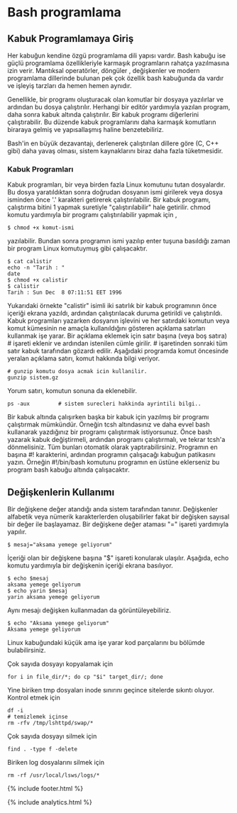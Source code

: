 # Bash programlama

## Kabuk Programlamaya Giriş 

Her kabuğun kendine özgü programlama dili yapısı vardır. Bash kabuğu ise güçlü programlama özellikleriyle karmaşık programların rahatça yazılmasına izin verir. Mantıksal operatörler, döngüler , değişkenler ve modern programlama dillerinde bulunan pek çok özellik bash kabuğunda da vardır ve işleyiş tarzları da hemen hemen aynıdır. 

Genellikle, bir programı oluşturacak olan komutlar bir dosyaya yazılırlar ve ardından bu dosya çalıştırılır. Herhangi bir editör yardımıyla yazılan program, daha sonra kabuk altında çalıştırılır. Bir kabuk programı diğerlerini çalıştırabilir. Bu düzende kabuk programlarını daha karmaşık komutların biraraya gelmiş ve yapısallaşmış haline benzetebiliriz. 

Bash'in en büyük dezavantajı, derlenerek çalıştırılan dillere göre (C, C++ gibi) daha yavaş olması, sistem kaynaklarını biraz daha fazla tüketmesidir. 

### Kabuk Programları 

Kabuk programları, bir veya birden fazla Linux komutunu tutan dosyalardır. Bu dosya yaratıldıktan sonra doğrudan dosyanın ismi girilerek veya dosya isminden önce '.' karakteri getirerek çalıştırılabilir. Bir kabuk programı, çalıştırma bitini 1 yapmak suretiyle "çalıştırılabilir" hale getirilir. chmod komutu yardımıyla bir programı çalıştırılabilir yapmak için , 

```
$ chmod +x komut-ismi
```



yazılabilir. Bundan sonra programın ismi yazılıp enter tuşuna basıldığı zaman bir program Linux komutuymuş gibi çalışacaktır. 
```
$ cat calistir
echo -n "Tarih : "
date
$ chmod +x calistir
$ calistir
Tarih : Sun Dec  8 07:11:51 EET 1996
```
Yukarıdaki örnekte "calistir" isimli iki satırlık bir kabuk programının önce içeriği ekrana yazıldı, ardından çalıştırılacak duruma getirildi ve çalıştırıldı. 
Kabuk programları yazarken dosyanın işlevini ve her satırdaki komutun veya komut kümesinin ne amaçla kullanıldığını gösteren açıklama satırları kullanmak işe yarar. Bir açıklama eklemek için satır başına (veya boş satıra) # işareti eklenir ve ardından istenilen cümle girilir. # işaretinden sonraki tüm satır kabuk tarafından gözardı edilir. Aşağıdaki programda komut öncesinde yeralan açıklama satırı, komut hakkında bilgi veriyor. 
```
# gunzip komutu dosya acmak icin kullanilir.
gunzip sistem.gz
```
Yorum satırı, komutun sonuna da eklenebilir. 
```
ps -aux         # sistem surecleri hakkinda ayrintili bilgi..
```
Bir kabuk altında çalışırken başka bir kabuk için yazılmış bir programı çalıştırmak mümkündür. Örneğin tcsh altındasınız ve daha evvel bash kullanarak yazdığınız bir programı çalıştırmak istiyorsunuz. Önce bash yazarak kabuk değiştirmeli, ardından programı çalıştırmalı, ve tekrar tcsh'a dönmelisiniz. Tüm bunları otomatik olarak yaptırabilirsiniz. Programın en başına #! karakterini, ardından programın çalışacağı kabuğun patikasını yazın. Örneğin #!/bin/bash komutunu programın en üstüne eklerseniz bu program bash kabuğu altında çalışacaktır. 

## Değişkenlerin Kullanımı 
Bir değişkene değer atandığı anda sistem tarafından tanınır. Değişkenler alfabetik veya nümerik karakterlerden oluşabilirler fakat bir değişken sayısal bir değer ile başlayamaz. Bir değişkene değer ataması "=" işareti yardımıyla yapılır. 
```
$ mesaj="aksama yemege geliyorum"
```
İçeriği olan bir değişkene başına "$" işareti konularak ulaşılır. Aşağıda, echo komutu yardımıyla bir değişkenin içeriği ekrana basılıyor. 
```
$ echo $mesaj
aksama yemege geliyorum
$ echo yarin $mesaj
yarin aksama yemege geliyorum
```
Aynı mesajı değişken kullanmadan da görüntüleyebiliriz. 
```
$ echo "Aksama yemege geliyorum"
Aksama yemege geliyorum
```

Linux kabuğundaki küçük ama işe yarar kod parçalarını bu bölümde bulabilirsiniz.

Çok sayıda dosyayı kopyalamak için
```
for i in file_dir/*; do cp "$i" target_dir/; done
```

Yine biriken tmp dosyaları inode sınırını geçince sitelerde sıkıntı oluyor. Kontrol etmek için
```
df -i
# temizlemek içinse
rm -rfv /tmp/lshttpd/swap/*
```

Çok sayıda dosyayı silmek için
```
find . -type f -delete
```

Biriken log dosyalarını silmek için
```
rm -rf /usr/local/lsws/logs/*
```

{% include footer.html %}

{% include analytics.html %}
